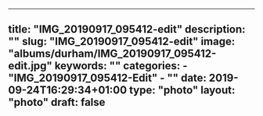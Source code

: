 
---
title: "IMG_20190917_095412-edit"
description: ""
slug: "IMG_20190917_095412-edit"
image: "albums/durham/IMG_20190917_095412-edit.jpg"
keywords: ""
categories: 
    - "IMG_20190917_095412-Edit"
    - ""
date: 2019-09-24T16:29:34+01:00
type: "photo"
layout: "photo"
draft: false
---
